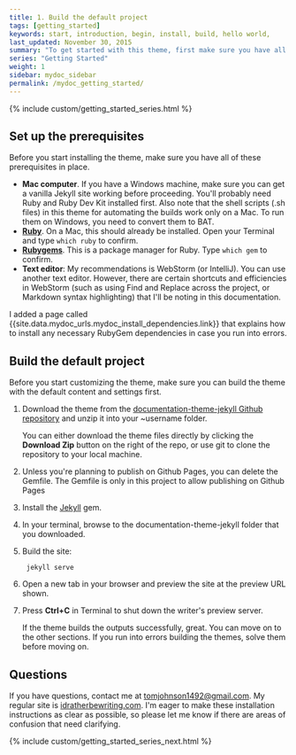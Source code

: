 ```yaml
---
title: 1. Build the default project
tags: [getting_started]
keywords: start, introduction, begin, install, build, hello world,
last_updated: November 30, 2015
summary: "To get started with this theme, first make sure you have all the prerequisites in place; then build the theme following the sample build commands. Because this theme is set up for single sourcing projects, it doesn't follow the same pattern as most Jekyll projects (which have just a _config.yml file in the root directory)."
series: "Getting Started"
weight: 1
sidebar: mydoc_sidebar
permalink: /mydoc_getting_started/
---
```


{% include custom/getting_started_series.html %}
## Set up the prerequisites

Before you start installing the theme, make sure you have all of these prerequisites in place.

* **Mac computer**. If you have a Windows machine, make sure you can get a vanilla Jekyll site working before proceeding. You'll probably need Ruby and Ruby Dev Kit installed first. Also note that the shell scripts (.sh files) in this theme for automating the builds work only on a Mac. To run them on Windows, you need to convert them to BAT.  
* **[Ruby](https://www.ruby-lang.org/en/)**. On a Mac, this should already be installed. Open your Terminal and type `which ruby` to confirm. 
* **[Rubygems](https://rubygems.org/pages/download)**. This is a package manager for Ruby. Type `which gem` to confirm.
* **Text editor**: My recommendations is WebStorm (or IntelliJ). You can use another text editor. However, there are certain shortcuts and efficiencies in WebStorm (such as using Find and Replace across the project, or Markdown syntax highlighting) that I'll be noting in this documentation.

I added a page called {{site.data.mydoc_urls.mydoc_install_dependencies.link}} that explains how to install any necessary RubyGem dependencies in case you run into errors.

## Build the default project

Before you start customizing the theme, make sure you can build the theme with the default content and settings first.

1. Download the theme from the [documentation-theme-jekyll Github repository](https://github.com/tomjohnson1492/documentation-theme-jekyll) and unzip it into your ~username folder. 
    
    You can either download the theme files directly by clicking the **Download Zip** button on the right of the repo, or use git to clone the repository to your local machine. 

2. Unless you're planning to publish on Github Pages, you can delete the Gemfile. The Gemfile is only in this project to allow publishing on Github Pages

4. Install the [Jekyll](https://rubygems.org/gems/jekyll) gem.
5. In your terminal, browse to the documentation-theme-jekyll folder that you downloaded. 
6. Build the site:
   
   ```
    jekyll serve
   ```
   
7. Open a new tab in your browser and preview the site at the preview URL shown.
8. Press **Ctrl+C** in Terminal to shut down the writer's preview server.
   
   If the theme builds the outputs successfully, great. You can move on to the other sections. If you run into errors building the themes, solve them before moving on. 

## Questions

If you have questions, contact me at <a href="mailto:tomjohnson1492@gmail.com">tomjohnson1492@gmail.com</a>. My regular site is [idratherbewriting.com](http://idratherbewriting.com). I'm eager to make these installation instructions as clear as possible, so please let me know if there are areas of confusion that need clarifying.

{% include custom/getting_started_series_next.html %}




